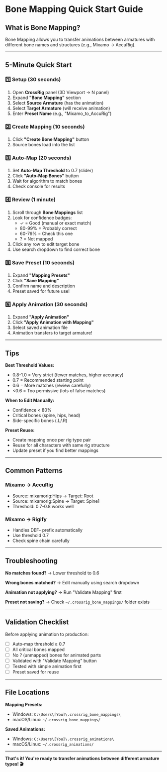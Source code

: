 # Bone Mapping Quick Start Guide

## What is Bone Mapping?

Bone Mapping allows you to transfer animations between armatures with different bone names and structures (e.g., Mixamo → AccuRig).

---

## 5-Minute Quick Start

### 1️⃣ Setup (30 seconds)
1. Open **CrossRig** panel (3D Viewport → N panel)
2. Expand **"Bone Mapping"** section
3. Select **Source Armature** (has the animation)
4. Select **Target Armature** (will receive animation)
5. Enter **Preset Name** (e.g., "Mixamo_to_AccuRig")

### 2️⃣ Create Mapping (10 seconds)
1. Click **"Create Bone Mapping"** button
2. Source bones load into the list

### 3️⃣ Auto-Map (20 seconds)
1. Set **Auto-Map Threshold** to 0.7 (slider)
2. Click **"Auto-Map Bones"** button
3. Wait for algorithm to match bones
4. Check console for results

### 4️⃣ Review (1 minute)
1. Scroll through **Bone Mappings** list
2. Look for confidence badges:
   - ✓ = Good (manual or exact match)
   - 80-99% = Probably correct
   - 60-79% = Check this one
   - ? = Not mapped
3. Click any row to edit target bone
4. Use search dropdown to find correct bone

### 5️⃣ Save Preset (10 seconds)
1. Expand **"Mapping Presets"**
2. Click **"Save Mapping"**
3. Confirm name and description
4. Preset saved for future use!

### 6️⃣ Apply Animation (30 seconds)
1. Expand **"Apply Animation"**
2. Click **"Apply Animation with Mapping"**
3. Select saved animation file
4. Animation transfers to target armature!

---

## Tips

**Best Threshold Values:**
- 0.8-1.0 = Very strict (fewer matches, higher accuracy)
- 0.7 = Recommended starting point
- 0.6 = More matches (review carefully)
- <0.6 = Too permissive (lots of false matches)

**When to Edit Manually:**
- Confidence < 80%
- Critical bones (spine, hips, head)
- Side-specific bones (.L/.R)

**Preset Reuse:**
- Create mapping once per rig type pair
- Reuse for all characters with same rig structure
- Update preset if you find better mappings

---

## Common Patterns

### Mixamo → AccuRig
- Source: mixamorig:Hips → Target: Root
- Source: mixamorig:Spine → Target: Spine1
- Threshold: 0.7-0.8 works well

### Mixamo → Rigify
- Handles DEF- prefix automatically
- Use threshold 0.7
- Check spine chain carefully

---

## Troubleshooting

**No matches found?**
→ Lower threshold to 0.6

**Wrong bones matched?**
→ Edit manually using search dropdown

**Animation not applying?**
→ Run "Validate Mapping" first

**Preset not saving?**
→ Check `~/.crossrig_bone_mappings/` folder exists

---

## Validation Checklist

Before applying animation to production:
- [ ] Auto-map threshold ≥ 0.7
- [ ] All critical bones mapped
- [ ] No ? (unmapped) bones for animated parts
- [ ] Validated with "Validate Mapping" button
- [ ] Tested with simple animation first
- [ ] Preset saved for reuse

---

## File Locations

**Mapping Presets:**
- Windows: `C:\Users\[You]\.crossrig_bone_mappings\`
- macOS/Linux: `~/.crossrig_bone_mappings/`

**Saved Animations:**
- Windows: `C:\Users\[You]\.crossrig_animations\`
- macOS/Linux: `~/.crossrig_animations/`

---

**That's it! You're ready to transfer animations between different armature types! 🎬**
